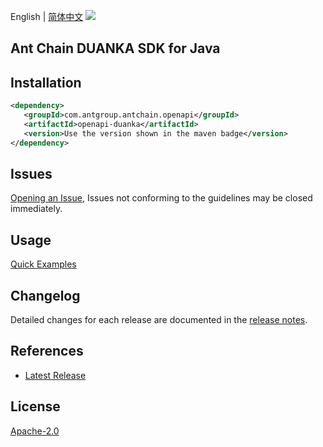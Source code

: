 English | [简体中文](README-CN.md)
![](https://aliyunsdk-pages.alicdn.com/icons/AlibabaCloud.svg)

## Ant Chain DUANKA SDK for Java

## Installation

```xml
<dependency>
   <groupId>com.antgroup.antchain.openapi</groupId>
   <artifactId>openapi-duanka</artifactId>
   <version>Use the version shown in the maven badge</version>
</dependency>
```

## Issues
[Opening an Issue](https://github.com/alipay/antchain-openapi-prod-sdk/issues/new), Issues not conforming to the guidelines may be closed immediately.

## Usage
[Quick Examples](https://github.com/alipay/antchain-openapi-prod-sdk/blob/master/docs/0-Examples-EN.md#quick-examples)

## Changelog
Detailed changes for each release are documented in the [release notes](./ChangeLog.txt).

## References
* [Latest Release](https://github.com/alipay/antchain-openapi-prod-sdk/)

## License
[Apache-2.0](http://www.apache.org/licenses/LICENSE-2.0)
